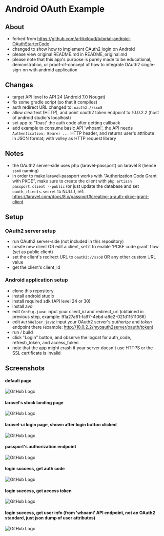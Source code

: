 # Android OAuth Example

## About
- forked from https://github.com/artikcloud/tutorial-android-OAuthStarterCode
- changed to show how to implement OAuth2 login on Android
- please view original README.md in README_original.md
- please note that this app's purpose is purely made to be educational, demonstration, or proof-of-concept of how to integrate OAuth2 single-sign-on with android application

## Changes
- target API level to API 24 (Android 7.0 Nougat)
- fix some gradle script (so that it compiles)
- auth redirect URL changed to: ```oauth2://sso8```
- allow cleartext (HTTP), and point oauth2 token endpoint to 10.0.2.2 (host of android studio's localhost)
- set app to 'Toast' the auth code after getting callback
- add example to consume basic API 'whoami', the API needs ```Authentication: Bearer ...``` HTTP header, and returns user's attribute in JSON format; with volley as HTTP request library

## Notes
- the OAuth2 server-side uses php (laravel-passport) on laravel 8 (hence ```sso8``` naming)
- in order to make laravel-passport works with "Authorization Code Grant with PKCE", make sure to create the client with ```php artisan passport:client --public``` (or just update the database and set ```oauth_clients.secret``` to NULL), ref: https://laravel.com/docs/8.x/passport#creating-a-auth-pkce-grant-client

## Setup

### OAuth2 server setup
- run OAuth2 server-side (not included in this repository)
- create new client OR edit a client, set it to enable 'PCKE code grant' flow (set as public client)
- set the client's redirect URL to ```oauth2://sso8``` OR any other custom URL value
- get the client's client_id

### Android application setup
- clone this repository
- install android studio
- install required sdk (API level 24 or 30)
- install avd
- edit ```Config.java```: input your client_id and redirect_url (obtained in previous step, example: 91a27a61-fa97-4ebd-a8e2-021d11511066)
- edit ```AuthHelper.java```: input your OAuth2 server's _authorize_ and _token_ endpoint there (example: http://10.0.2.2/myoauth2server/oauth/token)
- run / build
- click "Login" button, and observe the logcat for auth_code, refresh_token, and access_token
- note that the app might crash if your server doesn't use HTTPS or the SSL certificate is invalid

## Screenshots

#### default page 
![GitHub Logo](./img/ss1.png)

#### laravel's stock landing page 
![GitHub Logo](./img/ss2.png)

#### laravel-ui login page, shown after login button clicked 
![GitHub Logo](./img/ss3.png)

#### passport's authorization endpoint 
![GitHub Logo](./img/ss4.png)

#### login success, get auth code
![GitHub Logo](./img/ss5.png)

#### login success, get access token
![GitHub Logo](./img/ss8.png)

#### login success, get user info (from 'whoami' API endpoint, not an OAuth2 standard, just json dump of user attributes)
![GitHub Logo](./img/ss9.png)
